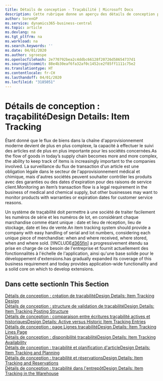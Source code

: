 ```yaml
---
title: Détails de conception - Traçabilité | Microsoft Docs
description: Cette rubrique donne un aperçu des détails de conception pour la traçabilité.
author: SorenGP
ms.service: dynamics365-business-central
ms.topic: article
ms.devlang: na
ms.tgt_pltfrm: na
ms.workload: na
ms.search.keywords: ''
ms.date: 04/01/2020
ms.author: sgroespe
ms.openlocfilehash: 2e770792bea2c4ddbc66128f20726d58654737d1
ms.sourcegitcommit: 88e4b30eaf6fa32af0c1452ce2f85ff1111c75e2
ms.translationtype: HT
ms.contentlocale: fr-CH
ms.lasthandoff: 04/01/2020
ms.locfileid: "3185051"
---
```

# <a name="design-details-item-tracking"></a><span data-ttu-id="78afc-103">Détails de conception : traçabilité</span><span class="sxs-lookup"><span data-stu-id="78afc-103">Design Details: Item Tracking</span></span>
<span data-ttu-id="78afc-104">Étant donné que le flux de biens dans la chaîne d'approvisionnement moderne devient de plus en plus complexe, la capacité à effectuer le suivi des articles est de plus en plus importante pour les sociétés concernées.</span><span class="sxs-lookup"><span data-stu-id="78afc-104">As the flow of goods in today’s supply chain becomes more and more complex, the ability to keep track of items is increasingly important to the companies involved.</span></span> <span data-ttu-id="78afc-105">La surveillance du flux de transaction d'un article est une obligation légale dans le secteur de l'approvisionnement médical et chimique, mais d'autres sociétés peuvent souhaiter contrôler les produits avec des garanties ou des dates d'expiration pour des raisons de service client.</span><span class="sxs-lookup"><span data-stu-id="78afc-105">Monitoring an item’s transaction flow is a legal requirement in the business of medical and chemical supply, but other businesses may want to monitor products with warranties or expiration dates for customer service reasons.</span></span>  

<span data-ttu-id="78afc-106">Un système de traçabilité doit permettre à une société de traiter facilement les numéros de série et les numéros de lot, en considérant chaque marchandise comme étant unique : date et lieu de réception, lieu de stockage, date et lieu de vente.</span><span class="sxs-lookup"><span data-stu-id="78afc-106">An item tracking system should provide a company with easy handling of serial and lot numbers, considering each unique piece of merchandise: when and where received, where stored, when and where sold.</span></span> [!INCLUDE[d365fin](includes/d365fin_md.md)] <span data-ttu-id="78afc-107">a progressivement étendu sa prise en charge de ce besoin de l'entreprise et fournit actuellement des fonctionnalités à l'échelle de l'application, ainsi qu'une base solide pour le développement d'extensions.</span><span class="sxs-lookup"><span data-stu-id="78afc-107">has gradually expanded its coverage of this business requirement and today provides application-wide functionality and a solid core on which to develop extensions.</span></span>  

## <a name="in-this-section"></a><span data-ttu-id="78afc-108">Dans cette section</span><span class="sxs-lookup"><span data-stu-id="78afc-108">In This Section</span></span>  
[<span data-ttu-id="78afc-109">Détails de conception : création de traçabilité</span><span class="sxs-lookup"><span data-stu-id="78afc-109">Design Details: Item Tracking Design</span></span>](design-details-item-tracking-design.md)  
[<span data-ttu-id="78afc-110">Détails de conception : structure de validation de traçabilité</span><span class="sxs-lookup"><span data-stu-id="78afc-110">Design Details: Item Tracking Posting Structure</span></span>](design-details-item-tracking-posting-structure.md)  
[<span data-ttu-id="78afc-111">Détails de conception : comparaison entre écritures traçabilité actives et historiques</span><span class="sxs-lookup"><span data-stu-id="78afc-111">Design Details: Active versus Historic Item Tracking Entries</span></span>](design-details-active-versus-historic-item-tracking-entries.md)  
[<span data-ttu-id="78afc-112">Détails de conception : page Lignes traçabilité</span><span class="sxs-lookup"><span data-stu-id="78afc-112">Design Details: Item Tracking Lines Page</span></span>](design-details-item-tracking-lines-window.md)  
[<span data-ttu-id="78afc-113">Détails de conception : disponibilité traçabilité</span><span class="sxs-lookup"><span data-stu-id="78afc-113">Design Details: Item Tracking Availability</span></span>](design-details-item-tracking-availability.md)  
[<span data-ttu-id="78afc-114">Détails de conception : traçabilité et planification d'article</span><span class="sxs-lookup"><span data-stu-id="78afc-114">Design Details: Item Tracking and Planning</span></span>](design-details-item-tracking-and-planning.md)  
[<span data-ttu-id="78afc-115">Détails de conception : traçabilité et réservations</span><span class="sxs-lookup"><span data-stu-id="78afc-115">Design Details: Item Tracking and Reservations</span></span>](design-details-item-tracking-and-reservations.md)  
[<span data-ttu-id="78afc-116">Détails de conception : traçabilité dans l'entrepôt</span><span class="sxs-lookup"><span data-stu-id="78afc-116">Design Details: Item Tracking in the Warehouse</span></span>](design-details-item-tracking-in-the-warehouse.md)
